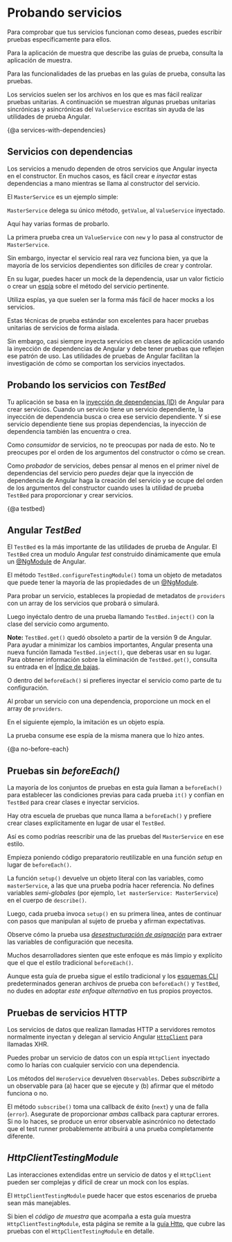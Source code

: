 # Probando servicios


Para comprobar que tus servicios funcionan como deseas, puedes escribir pruebas específicamente para ellos.

<div class="alert is-helpful">

  Para la aplicación de muestra que describe las guías de prueba, consulta la <live-example name="testing" embedded-style noDownload>aplicación de muestra</live-example>.

  Para las funcionalidades de las pruebas en las guías de prueba, consulta las <live-example name="testing" stackblitz="specs" noDownload>pruebas</live-example>.

</div>


Los servicios suelen ser los archivos en los que es mas fácil realizar pruebas unitarias.
A continuación se muestran algunas pruebas unitarias sincrónicas y asincrónicas del `ValueService`
escritas sin ayuda de las utilidades de prueba Angular.

<code-example path="testing/src/app/demo/demo.spec.ts" region="ValueService" header="app/demo/demo.spec.ts"></code-example>

{@a services-with-dependencies}

## Servicios con dependencias

Los servicios a menudo dependen de otros servicios que Angular inyecta en el constructor.
En muchos casos, es fácil crear e _inyectar_ estas dependencias a mano mientras
se llama al constructor del servicio.

El `MasterService` es un ejemplo simple:

<code-example path="testing/src/app/demo/demo.ts" region="MasterService" header="app/demo/demo.ts"></code-example>

`MasterService` delega su único método, `getValue`, al `ValueService` inyectado.

Aquí hay varias formas de probarlo.

<code-example path="testing/src/app/demo/demo.spec.ts" region="MasterService" header="app/demo/demo.spec.ts"></code-example>

La primera prueba crea un `ValueService` con `new` y lo pasa al constructor de `MasterService`.

Sin embargo, inyectar el servicio real rara vez funciona bien, ya que la mayoría de los servicios dependientes son difíciles de crear y controlar.

En su lugar, puedes hacer un mock de la dependencia, usar un valor ficticio o crear un
[espía](https://jasmine.github.io/2.0/introduction.html#section-Spies)
sobre el método del servicio pertinente.

<div class="alert is-helpful">

Utiliza espías, ya que suelen ser la forma más fácil de hacer mocks a los servicios.

</div>

Estas técnicas de prueba estándar son excelentes para hacer pruebas unitarias de servicios de forma aislada.

Sin embargo, casi siempre inyecta servicios en clases de aplicación usando
la inyección de dependencias de Angular y debe tener pruebas que reflejen ese patrón de uso.
Las utilidades de pruebas de Angular facilitan la investigación de cómo se comportan los servicios inyectados.

## Probando los servicios con _TestBed_

Tu aplicación se basa en la [inyección de dependencias (ID)](guide/dependency-injection) de Angular
para crear servicios.
Cuando un servicio tiene un servicio dependiente, la inyección de dependencia busca o crea ese servicio dependiente.
Y si ese servicio dependiente tiene sus propias dependencias, la inyección de dependencia también las encuentra o crea.

Como _consumidor_ de servicios, no te preocupas por nada de esto.
No te preocupes por el orden de los argumentos del constructor o cómo se crean.

Como _probador_ de servicios, debes pensar al menos en el primer nivel de dependencias del servicio
pero _puedes_ dejar que la inyección de dependencia de Angular haga la creación del servicio y se ocupe del orden de los argumentos del constructor
cuando uses la utilidad de prueba `TestBed` para proporcionar y crear servicios.

{@a testbed}

## Angular _TestBed_

El `TestBed` es la más importante de las utilidades de prueba de Angular.
El `TestBed` crea un modulo Angular _test_ construido dinámicamente que emula
un [@NgModule](guide/ngmodules) de Angular.

El método `TestBed.configureTestingModule()` toma un objeto de metadatos que puede tener la mayoría de las propiedades de un [@NgModule](guide/ngmodules).

Para probar un servicio, estableces la propiedad de metadatos de `providers` con un
array de los servicios que probará o simulará.

<code-example path="testing/src/app/demo/demo.testbed.spec.ts" region="value-service-before-each" header="app/demo/demo.testbed.spec.ts (provide ValueService in beforeEach)"></code-example>

Luego inyéctalo dentro de una prueba llamando `TestBed.inject()` con la clase del servicio como argumento.

<div class="alert is-helpful">

**Note:** `TestBed.get()` quedó obsoleto a partir de la versión 9 de Angular.
Para ayudar a minimizar los cambios importantes, Angular presenta una nueva función llamada `TestBed.inject()`, que deberas usar en su lugar.
Para obtener información sobre la eliminación de `TestBed.get()`,
consulta su entrada en el [Índice de bajas](guide/deprecations#index).

</div>

<code-example path="testing/src/app/demo/demo.testbed.spec.ts" region="value-service-inject-it"></code-example>

O dentro del `beforeEach()` si prefieres inyectar el servicio como parte de tu configuración.

<code-example path="testing/src/app/demo/demo.testbed.spec.ts" region="value-service-inject-before-each"> </code-example>

Al probar un servicio con una dependencia, proporcione un mock en el array de `providers`.

En el siguiente ejemplo, la imitaciόn es un objeto espía.

<code-example path="testing/src/app/demo/demo.testbed.spec.ts" region="master-service-before-each"></code-example>

La prueba consume ese espía de la misma manera que lo hizo antes.

<code-example path="testing/src/app/demo/demo.testbed.spec.ts" region="master-service-it">
</code-example>

{@a no-before-each}

## Pruebas sin _beforeEach()_

La mayoría de los conjuntos de pruebas en esta guía llaman a `beforeEach()` para establecer las condiciones previas para cada prueba `it()`
y confían en `TestBed` para crear clases e inyectar servicios.

Hay otra escuela de pruebas que nunca llama a `beforeEach()` y prefiere crear clases explícitamente en lugar de usar el `TestBed`.

Así es como podrías reescribir una de las pruebas del `MasterService` en ese estilo.

Empieza poniendo código preparatorio reutilizable en una función _setup_ en lugar de `beforeEach()`.

<code-example
  path="testing/src/app/demo/demo.spec.ts"
  region="no-before-each-setup"
  header="app/demo/demo.spec.ts (setup)"></code-example>

La función `setup()` devuelve un objeto literal
con las variables, como `masterService`, a las que una prueba podría hacer referencia.
No defines variables _semi-globales_ (por ejemplo, `let masterService: MasterService`)
en el cuerpo de `describe()`.

Luego, cada prueba invoca `setup()` en su primera línea, antes de continuar
con pasos que manipulan al sujeto de prueba y afirman expectativas.

<code-example
  path="testing/src/app/demo/demo.spec.ts"
  region="no-before-each-test"></code-example>

Observe cómo la prueba usa
[_desestructuración de asignación_](https://developer.mozilla.org/en-US/docs/Web/JavaScript/Reference/Operators/Destructuring_assignment)
para extraer las variables de configuración que necesita.

<code-example
  path="testing/src/app/demo/demo.spec.ts"
  region="no-before-each-setup-call">
</code-example>

Muchos desarrolladores sienten que este enfoque es más limpio y explícito que el
que el estilo tradicional `beforeEach()`.

Aunque esta guía de prueba sigue el estilo tradicional y
los [esquemas CLI](https://github.com/angular/angular-cli) predeterminados
generan archivos de prueba con `beforeEach()` y `TestBed`,
no dudes en adoptar _este enfoque alternativo_ en tus propios proyectos.

## Pruebas de servicios HTTP

Los servicios de datos que realizan llamadas HTTP a servidores remotos normalmente inyectan y delegan
al servicio Angular [`HttpClient`](guide/http) para llamadas XHR.

Puedes probar un servicio de datos con un espía `HttpClient` inyectado como lo harías
con cualquier servicio con una dependencia.
<code-example
  path="testing/src/app/model/hero.service.spec.ts"
  region="test-with-spies"
  header="app/model/hero.service.spec.ts (tests with spies)">
</code-example>

<div class="alert is-important">

Los métodos del `HeroService` devuelven `Observables`. Debes
_subscribirte_ a un observable para (a) hacer que se ejecute y (b)
afirmar que el método funciona o no.

El método `subscribe()` toma una callback de éxito (`next`) y una de falla (`error`).
Asegurate de proporcionar _ambas_ callback para capturar errores.
Si no lo haces, se produce un error observable asincrónico no detectado que el
test runner probablemente atribuirá a una prueba completamente diferente.

</div>

## _HttpClientTestingModule_

Las interacciones extendidas entre un servicio de datos y el `HttpClient` pueden ser complejas
y difícil de crear un mock con los espías.

El `HttpClientTestingModule` puede hacer que estos escenarios de prueba sean más manejables.

Si bien el _código de muestra_ que acompaña a esta guía muestra `HttpClientTestingModule`,
esta página se remite a la [guía Http](guide/http#testing-http-requests),
que cubre las pruebas con el `HttpClientTestingModule` en detalle.
